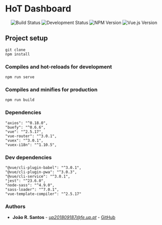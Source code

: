 # HoT Dashboard

<p align="center">
  <img src="https://img.shields.io/badge/build-passing-brightgreen.svg" alt="Build Status">
  <img src="https://img.shields.io/badge/status-in%20development-orange.svg" alt="Development Status">
  <img src="https://img.shields.io/badge/npm-v6.2.0-blue.svg" alt="NPM Version">
  <img src="https://img.shields.io/badge/vue.js-v3.0.1-green.svg" alt="Vue.js Version">

## Project setup
```
git clone
npm install
```

### Compiles and hot-reloads for development
```
npm run serve
```

### Compiles and minifies for production
```
npm run build
```

### Dependencies

```
"axios": "^0.18.0",
"buefy": "^0.6.6",
"vue": "^2.5.17",
"vue-router": "^3.0.1",
"vuex": "^3.0.1",
"vuex-i18n": "^1.10.5",
```

### Dev dependencies

```
"@vue/cli-plugin-babel": "^3.0.1",
"@vue/cli-plugin-pwa": "^3.0.3",
"@vue/cli-service": "^3.0.1",
"jest": "^23.6.0",
"node-sass": "^4.9.0",
"sass-loader": "^7.0.1",
"vue-template-compiler": "^2.5.17"
```

### Authors

* **João R. Santos** - *up201809187@fe.up.pt* - [GitHub](https://github.com/joaorafaelsantos)

